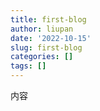 ```yaml
---
title: first-blog
author: liupan
date: '2022-10-15'
slug: first-blog
categories: []
tags: []
---
```

内容